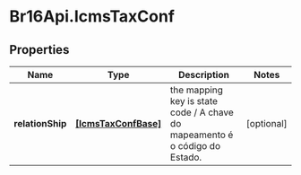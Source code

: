 # Br16Api.IcmsTaxConf

## Properties
Name | Type | Description | Notes
------------ | ------------- | ------------- | -------------
**relationShip** | [**[IcmsTaxConfBase]**](IcmsTaxConfBase.md) | the mapping key is state code / A chave do mapeamento é o código do Estado. | [optional] 


